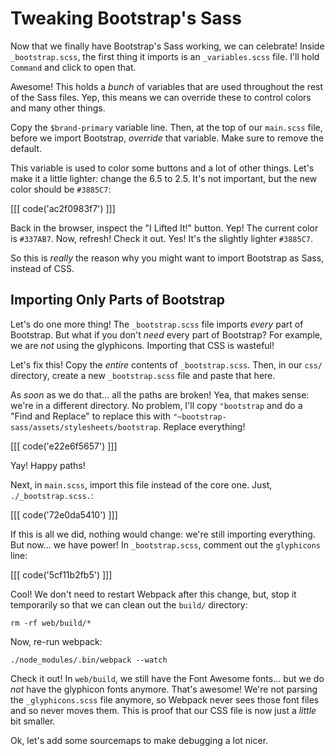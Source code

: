# Tweaking Bootstrap's Sass

Now that we finally have Bootstrap's Sass working, we can celebrate! Inside
`_bootstrap.scss`, the first thing it imports is an `_variables.scss` file.
I'll hold `Command` and click to open that.

Awesome! This holds a *bunch* of variables that are used throughout the rest of the
Sass files. Yep, this means we can override these to control colors and many other
things.

Copy the `$brand-primary` variable line. Then, at the top of our `main.scss` file,
before we import Bootstrap, *override* that variable. Make sure to remove the default.

This variable is used to color some buttons and a lot of other things. Let's make
it a little lighter: change the 6.5 to 2.5. It's not important, but the new color
should be `#3885C7`:

[[[ code('ac2f0983f7') ]]]

Back in the browser, inspect the "I Lifted It!" button. Yep! The current color is
`#337AB7`. Now, refresh! Check it out. Yes! It's the slightly lighter `#3885C7`.

So this is *really* the reason why you might want to import Bootstrap as Sass, instead
of CSS.

## Importing Only Parts of Bootstrap

Let's do one more thing! The `_bootstrap.scss` file imports *every* part of Bootstrap.
But what if you don't *need* every part of Bootstrap? For example, we are *not*
using the glyphicons. Importing that CSS is wasteful!

Let's fix this! Copy the *entire* contents of `_bootstrap.scss`. Then, in our `css/`
directory, create a new `_bootstrap.scss` file and paste that here.

As *soon* as we do that... all the paths are broken! Yea, that makes sense: we're
in a different directory. No problem, I'll copy `"bootstrap` and do a "Find and Replace"
to replace this with `"~bootstrap-sass/assets/stylesheets/bootstrap`. Replace everything!

[[[ code('e22e6f5657') ]]]

Yay! Happy paths!

Next, in `main.scss`, import this file instead of the core one. Just, `./_bootstrap.scss.`:

[[[ code('72e0da5410') ]]]

If this is all we did, nothing would change: we're still importing everything. But
now... we have power! In `_bootstrap.scss`, comment out the `glyphicons` line:

[[[ code('5cf11b2fb5') ]]]

Cool! We don't need to restart Webpack after this change, but, stop it temporarily
so that we can clean out the `build/` directory:

```terminal
rm -rf web/build/*
```

Now, re-run webpack:

```terminal-silent
./node_modules/.bin/webpack --watch
```

Check it out! In `web/build`, we still have the Font Awesome fonts... but we do *not*
have the glyphicon fonts anymore. That's awesome! We're not parsing the `_glyphicons.scss`
file anymore, so Webpack never sees those font files and so never moves them. This
is proof that our CSS file is now just a *little* bit smaller.

Ok, let's add some sourcemaps to make debugging a lot nicer.

